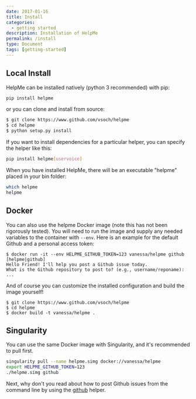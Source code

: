 ```yaml
---
date: 2017-01-16
title: Install
categories:
  - getting started
description: Installation of HelpMe
permalink: /install
type: Document
tags: [getting-started]
---
```


## Local Install
HelpMe can be installed natively (python 3 recommended) with pip:

```bash
pip install helpme
```

or you can clone and install from source:

```bash
$ git clone https://www.github.com/vsoch/helpme
$ cd helpme
$ python setup.py install
```

If you want to install dependencies for a particular helper, you can specify
the helper like this:

```bash
pip install helpme[uservoice]
```

When you have installed HelpMe, there will be an executable "helpme"
placed in your bin folder:

```bash
which helpme
helpme
```

## Docker
You can also use the helpme Docker image (note this has not been rigorously tested). You will
need to run the image and supply any needed variables to the container with `--env`. Here is an
example for the default Github and a personal access token:

```
$ docker run -it --env HELPME_GITHUB_TOKEN=123 vanessa/helpme github
[helpme|github]
Hello Friend! I'll help you post a Github issue today.
What is the Github repository to post to? (e.g., username/reponame): 
...
```

And of course you can customize the installed configuration and build the image yourself!

```
$ git clone https://www.github.com/vsoch/helpme
$ cd helpme
$ docker build -t vanessa/helpme .
```

## Singularity
You can use the same Docker image with Singularity, and it's recommended to pull first.

```bash
singularity pull --name helpme.simg docker://vanessa/helpme
export HELPME_GITHUB_TOKEN=123
./helpme.simg github
```

Next, why don't you read about how to post Github issues from the command line by
using the [github](/helpme/helper-github) helper.
